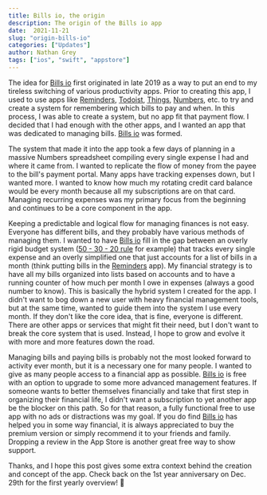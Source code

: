 ```yaml
---
title: Bills io, the origin
description: The origin of the Bills io app
date:  2021-11-21
slug: "origin-bills-io"
categories: ["Updates"]
author: Nathan Grey
tags: ["ios", "swift", "appstore"]
---
```


The idea for [Bills io](https://www.google.com/url?sa=t&rct=j&q=&esrc=s&source=web&cd=&ved=2ahUKEwjLrpzg_6r0AhUymnIEHfzMBXUQFnoECBsQAQ&url=https%3A%2F%2Fapps.apple.com%2Fus%2Fapp%2Fbills-io-track-your-expenses%2Fid1499730119&usg=AOvVaw3qqFXmvp1JdMuBBHaREH47) first originated in late 2019 as a way to put an end to my tireless switching of various productivity apps. Prior to creating this app, I used to use apps like [Reminders](https://support.apple.com/en-us/HT205890), [Todoist](https://todoist.com), [Things](https://culturedcode.com/things/), [Numbers](https://www.apple.com/numbers/), etc. to try and create a system for remembering which bills to pay and when. In this process, I was able to create a system, but no app fit that payment flow. I decided that I had enough with the other apps, and I wanted an app that was dedicated to managing bills. [Bills io](https://www.google.com/url?sa=t&rct=j&q=&esrc=s&source=web&cd=&ved=2ahUKEwjLrpzg_6r0AhUymnIEHfzMBXUQFnoECBsQAQ&url=https%3A%2F%2Fapps.apple.com%2Fus%2Fapp%2Fbills-io-track-your-expenses%2Fid1499730119&usg=AOvVaw3qqFXmvp1JdMuBBHaREH47) was formed. 

The system that made it into the app took a few days of planning in a massive Numbers spreadsheet compiling every single expense I had and where it came from. I wanted to replicate the flow of money from the payee to the bill's payment portal. Many apps have tracking expenses down, but I wanted more. I wanted to know how much my rotating credit card balance would be every month because all my subscriptions are on that card. Managing recurring expenses was my primary focus from the beginning and continues to be a core component in the app.

Keeping a predictable and logical flow for managing finances is not easy. Everyone has different bills, and they probably have various methods of managing them. I wanted to have [Bills io](https://www.google.com/url?sa=t&rct=j&q=&esrc=s&source=web&cd=&ved=2ahUKEwjLrpzg_6r0AhUymnIEHfzMBXUQFnoECBsQAQ&url=https%3A%2F%2Fapps.apple.com%2Fus%2Fapp%2Fbills-io-track-your-expenses%2Fid1499730119&usg=AOvVaw3qqFXmvp1JdMuBBHaREH47) fill in the gap between an overly rigid budget system ([50 - 30 - 20 rule](https://www.nerdwallet.com/article/finance/nerdwallet-budget-calculator) for example) that tracks every single expense and an overly simplified one that just accounts for a list of bills in a month (think putting bills in the [Reminders](https://support.apple.com/en-us/HT205890) app). My financial strategy is to have all my bills organized into lists based on accounts and to have a running counter of how much per month I owe in expenses (always a good number to know). This is basically the hybrid system I created for the app. I didn't want to bog down a new user with heavy financial management tools, but at the same time, wanted to guide them into the system I use every month. If they don't like the core idea, that is fine, everyone is different. There are other apps or services that might fit their need, but I don't want to break the core system that is used. Instead, I hope to grow and evolve it with more and more features down the road.  

Managing bills and paying bills is probably not the most looked forward to activity ever month, but it is a necessary one for many people. I wanted to give as many people access to a financial app as possible. [Bills io](https://www.google.com/url?sa=t&rct=j&q=&esrc=s&source=web&cd=&ved=2ahUKEwjLrpzg_6r0AhUymnIEHfzMBXUQFnoECBsQAQ&url=https%3A%2F%2Fapps.apple.com%2Fus%2Fapp%2Fbills-io-track-your-expenses%2Fid1499730119&usg=AOvVaw3qqFXmvp1JdMuBBHaREH47) is free with an option to upgrade to some more advanced management features. If someone wants to better themselves financially and take that first step in organizing their financial life, I didn't want a subscription to yet another app be the blocker on this path. So for that reason, a fully functional free to use app with no ads or distractions was my goal. If you do find [Bills io](https://www.google.com/url?sa=t&rct=j&q=&esrc=s&source=web&cd=&ved=2ahUKEwjLrpzg_6r0AhUymnIEHfzMBXUQFnoECBsQAQ&url=https%3A%2F%2Fapps.apple.com%2Fus%2Fapp%2Fbills-io-track-your-expenses%2Fid1499730119&usg=AOvVaw3qqFXmvp1JdMuBBHaREH47) has helped you in some way financial, it is always appreciated to buy the premium version or simply recommend it to your friends and family. Dropping a review in the App Store is another great free way to show support.

Thanks, and I hope this post gives some extra context behind the creation and concept of the app. Check back on the 1st year anniversary on Dec. 29th for the first yearly overview! 🎉

